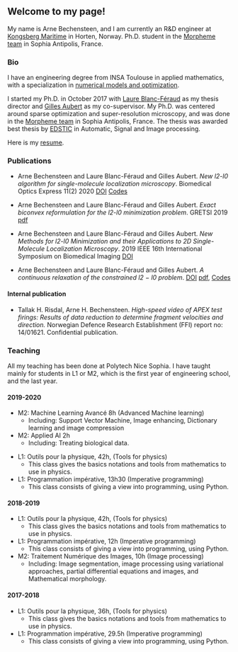 ## Welcome to my page! 
My name is Arne Bechensteen, and I am currently an R&D engineer at [Kongsberg Maritime](https://www.kongsberg.com/no/maritime/) in Horten, Norway. Ph.D. student in the [Morpheme team](https://team.inria.fr/morpheme/) in Sophia Antipolis, France. 

### Bio

 I have an engineering degree from INSA Toulouse in applied mathematics, with a specialization in [numerical models and optimization](https://www.math.insa-toulouse.fr/fr/index.html). 

I started my Ph.D. in October 2017 with [Laure Blanc-Féraud](https://www-sop.inria.fr/members/Laure.Blanc_Feraud/) as my thesis director and [Gilles Aubert](https://math.unice.fr/~gaubert/) as my co-supervisor. My Ph.D. was centered around sparse optimization and super-resolution microscopy, and was done in the [Morpheme team](https://team.inria.fr/morpheme/) in Sophia Antipolis, France. The thesis was awarded best thesis by [EDSTIC](https://edstic.unice.fr/fr/node/145) in Automatic, Signal and Image processing.

Here is my [resume](Resume2022.pdf). 


### Publications
* Arne Bechensteen and Laure Blanc-Féraud and Gilles Aubert. _New l2-l0 algorithm for single-molecule localization microscopy_. Biomedical Optics Express 11(2) 2020 [DOI](https://doi.org/10.1364/BOE.381666) [Codes](https://github.com/abechens/CoBic-and-PeBic-SMLM)

* Arne Bechensteen and Laure Blanc-Féraud and Gilles Aubert.  _Exact biconvex reformulation for the l2-l0 minimization problem_.  GRETSI 2019 [pdf](https://hal.inria.fr/hal-02382369)

* Arne Bechensteen and Laure Blanc-Féraud and Gilles Aubert.  _New Methods for l2-l0 Minimization and their Applications to 2D Single-Molecule Localization Microscopy_. 2019 IEEE 16th International Symposium on Biomedical Imaging [DOI](https://doi.org/10.1109/isbi.2019.8759567)

* Arne Bechensteen and Laure Blanc-Féraud and Gilles Aubert. _A continuous relaxation of the constrained l2 − l0 problem_. [DOI](https://dx.doi.org/10.1007/s10851-020-01014-y) [pdf](https://hal.univ-cotedazur.fr/hal-02556394), [Codes](https://github.com/abechens/SMLM-Constraint-Relaxation)

#### Internal publication
* Tallak H. Risdal, Arne H. Bechensteen. _High-speed video of APEX test firings: Results of data reduction to determine fragment velocities and direction._ Norwegian  Defence Research Establishment (FFI) report no: 14/01621. Confidential publication.


### Teaching
All my teaching has been done at Polytech Nice Sophia. I have taught mainly for students in L1 or M2, which is the first year of engineering school, and the last year. 
#### 2019-2020
* M2: Machine Learning Avancé  8h (Advanced Machine learning) 
  * Including: Support Vector Machine, Image enhancing, Dictionary learning and image compression 
* M2: Applied AI 2h
  * Including: Treating biological data. 
- L1: Outils pour la physique, 42h, (Tools for physics) 
  * This class gives the basics notations and tools from mathematics to use in physics.
- L1: Programmation impérative, 13h30 (Imperative programming)
  * This class consists of giving a view into programming, using Python.

#### 2018-2019
- L1: Outils pour la physique, 42h, (Tools for physics) 
  * This class gives the basics notations and tools from mathematics to use in physics.
- L1: Programmation impérative, 12h (Imperative programming)
  * This class consists of giving a view into programming, using Python.
- M2:  Traitement Numérique des Images, 10h (Image processing)
  * Including: Image segmentation, image processing using variational approaches, partial differential equations and images, and Mathematical morphology. 

#### 2017-2018
- L1: Outils pour la physique, 36h, (Tools for physics) 
  * This class gives the basics notations and tools from mathematics to use in physics.
- L1: Programmation impérative, 29.5h (Imperative programming)
  * This class consists of giving a view into programming, using Python.

